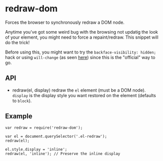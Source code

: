 redraw-dom
===

Forces the browser to synchronously redraw a DOM node.

Anytime you've got some weird bug with the browsing not updatig the look of your element, you might need to force a repaint/redraw. This snippet will do the trick!

Before using this, you might want to try the `backface-visibility: hidden;` hack or using `will-change` (as seen [here](https://dev.opera.com/articles/css-will-change-property/)) since this is the "official" way to go.

## API

- redraw(el, display)
redraw the `el` element (must be a DOM node). `display` is the display style you want restored on the element (defaults to `block`).

## Example
```
var redraw = require('redraw-dom');

var el = document.querySelector('.el-redraw');
redraw(el);

el.style.display = 'inline';
redraw(el, 'inline'); // Preserve the inline display

```